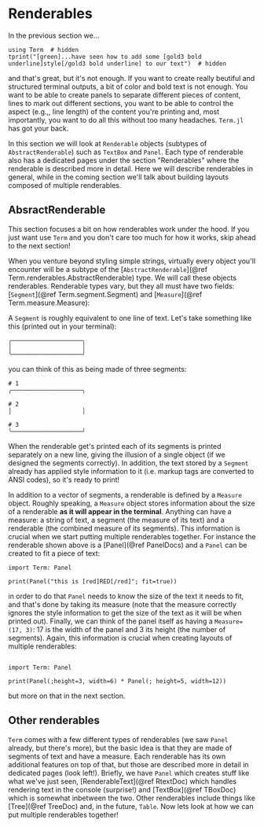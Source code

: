 # Renderables
In the previous section we...
```@example
using Term  # hidden
tprint("[green]...have seen how to add some [gold3 bold underline]style[/gold3 bold underline] to our text")  # hidden
```

and that's great, but it's not enough. If you want to create really beutiful and structured terminal outputs, a bit of color and bold text is not enough. You want to be able to create panels to separate different pieces of content, lines to mark out different sections, you want to be able to control the aspect (e.g.,, line length) of the content you're printing and, most importantly, you want to do all this without too many headaches. `Term.jl` has got your back.

In this section we will look at `Renderable` objects (subtypes of `AbstractRenderable`) such as `TextBox` and `Panel`. Each type of renderable also has a dedicated pages under the section "Renderables" where the renderable is described more in detail. Here we will describe renderables in general, while in the coming section we'll talk about building layouts composed of multiple renderables. 


## AbsractRenderable
This section focuses a bit on how renderables work under the hood. If you just want use `Term` and you don't care too much for how it works, skip ahead to the next section!


When you venture beyond styling simple strings, virtually every object you'll encounter will be a subtype of the  [`AbstractRenderable`](@ref Term.renderables.AbstractRenderable) type. We will call these objects renderables. Renderable types vary, but they all must have two fields: [`Segment`](@ref Term.segment.Segment) and [`Measure`](@ref Term.measure.Measure):


A `Segment` is roughly equivalent to one line of text. Let's take something like this (printed out in your terminal):
```
╭────────────────────╮
│                    │
╰────────────────────╯
```
you can think of this as being made of three segments:
```
# 1
╭────────────────────╮

# 2
│                    │

# 3
╰────────────────────╯
```

When the renderable get's printed each of its segments is printed separately on a new line, giving the illusion of a single object (if we designed the segments correctly). 
In addition, the text stored by a `Segment` already has applied style information to it (i.e. markup tags are converted to ANSI codes), so it's ready to print!

In addition to a vector of segments, a renderable is defined by a `Measure` object. Roughly speaking, a `Measure` object stores information about the size of a renderable **as it will appear in the terminal**. Anything can have a measure: a string of text, a segment (the measure of its text) and a renderable (the combined measure of its segments). This information is crucial when we start putting multiple renderables together. For instance the renderable shown above is a [Panel](@ref PanelDocs) and a `Panel` can be created to fit a piece of text:

```@example
import Term: Panel

print(Panel("this is [red]RED[/red]"; fit=true))
```

in order to do that `Panel` needs to know the size of the text it needs to fit, and that's done by taking its measure (note that the measure correctly ignores the style information to get the size of the text as it will be when printed out).
Finally, we can think of the panel itself as having a `Measure=(17, 3)`: 17 is the width of the panel and 3 its height (the number of segments). Again, this information is crucial when creating layouts of multiple renderables:
```@example

import Term: Panel

print(Panel(;height=3, width=6) * Panel(; height=5, width=12))
```
but more on that in the next section. 


## Other renderables
`Term` comes with a few different types of renderables (we saw `Panel` already, but there's more), but the basic idea is that they are made of segments of text and have a measure. Each renderable has its own additional features on top of that, but those are described more in detail in dedicated pages (look left!).
Briefly, we have `Panel` which creates stuff like what we've just seen, [RenderableText](@ref RtextDoc) which handles rendering text in the console (surprise!) and [TextBox](@ref TBoxDoc) which is somewhat inbetween the two. Other renderables include things like [Tree](@ref TreeDoc) and, in the future, `Table`. Now lets look at how we can put multiple renderables together!

